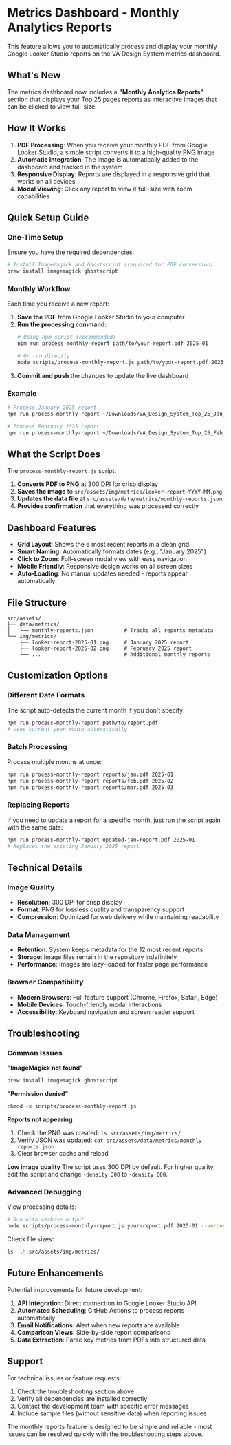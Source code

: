 # Metrics Dashboard - Monthly Analytics Reports

This feature allows you to automatically process and display your monthly Google Looker Studio reports on the VA Design System metrics dashboard.

## What's New

The metrics dashboard now includes a **"Monthly Analytics Reports"** section that displays your Top 25 pages reports as interactive images that can be clicked to view full-size.

## How It Works

1. **PDF Processing**: When you receive your monthly PDF from Google Looker Studio, a simple script converts it to a high-quality PNG image
2. **Automatic Integration**: The image is automatically added to the dashboard and tracked in the system
3. **Responsive Display**: Reports are displayed in a responsive grid that works on all devices
4. **Modal Viewing**: Click any report to view it full-size with zoom capabilities

## Quick Setup Guide

### One-Time Setup

Ensure you have the required dependencies:

```bash
# Install ImageMagick and Ghostscript (required for PDF conversion)
brew install imagemagick ghostscript
```

### Monthly Workflow

Each time you receive a new report:

1. **Save the PDF** from Google Looker Studio to your computer
2. **Run the processing command:**
   ```bash
   # Using npm script (recommended)
   npm run process-monthly-report path/to/your-report.pdf 2025-01
   
   # Or run directly
   node scripts/process-monthly-report.js path/to/your-report.pdf 2025-01
   ```
3. **Commit and push** the changes to update the live dashboard

### Example

```bash
# Process January 2025 report
npm run process-monthly-report ~/Downloads/VA_Design_System_Top_25_Jan_2025.pdf 2025-01

# Process February 2025 report  
npm run process-monthly-report ~/Downloads/VA_Design_System_Top_25_Feb_2025.pdf 2025-02
```

## What the Script Does

The `process-monthly-report.js` script:

1. **Converts PDF to PNG** at 300 DPI for crisp display
2. **Saves the image** to `src/assets/img/metrics/looker-report-YYYY-MM.png`
3. **Updates the data file** at `src/assets/data/metrics/monthly-reports.json`
4. **Provides confirmation** that everything was processed correctly

## Dashboard Features

- **Grid Layout**: Shows the 6 most recent reports in a clean grid
- **Smart Naming**: Automatically formats dates (e.g., "January 2025")
- **Click to Zoom**: Full-screen modal view with easy navigation
- **Mobile Friendly**: Responsive design works on all screen sizes
- **Auto-Loading**: No manual updates needed - reports appear automatically

## File Structure

```
src/assets/
├── data/metrics/
│   └── monthly-reports.json          # Tracks all reports metadata
└── img/metrics/
    ├── looker-report-2025-01.png     # January 2025 report
    ├── looker-report-2025-02.png     # February 2025 report
    └── ...                           # Additional monthly reports
```

## Customization Options

### Different Date Formats
The script auto-detects the current month if you don't specify:
```bash
npm run process-monthly-report path/to/report.pdf
# Uses current year-month automatically
```

### Batch Processing
Process multiple months at once:
```bash
npm run process-monthly-report reports/jan.pdf 2025-01
npm run process-monthly-report reports/feb.pdf 2025-02
npm run process-monthly-report reports/mar.pdf 2025-03
```

### Replacing Reports
If you need to update a report for a specific month, just run the script again with the same date:
```bash
npm run process-monthly-report updated-jan-report.pdf 2025-01
# Replaces the existing January 2025 report
```

## Technical Details

### Image Quality
- **Resolution**: 300 DPI for crisp display
- **Format**: PNG for lossless quality and transparency support
- **Compression**: Optimized for web delivery while maintaining readability

### Data Management
- **Retention**: System keeps metadata for the 12 most recent reports
- **Storage**: Image files remain in the repository indefinitely
- **Performance**: Images are lazy-loaded for faster page performance

### Browser Compatibility
- **Modern Browsers**: Full feature support (Chrome, Firefox, Safari, Edge)
- **Mobile Devices**: Touch-friendly modal interactions
- **Accessibility**: Keyboard navigation and screen reader support

## Troubleshooting

### Common Issues

**"ImageMagick not found"**
```bash
brew install imagemagick ghostscript
```

**"Permission denied"**
```bash
chmod +x scripts/process-monthly-report.js
```

**Reports not appearing**
1. Check the PNG was created: `ls src/assets/img/metrics/`
2. Verify JSON was updated: `cat src/assets/data/metrics/monthly-reports.json`
3. Clear browser cache and reload

**Low image quality**
The script uses 300 DPI by default. For higher quality, edit the script and change `-density 300` to `-density 600`.

### Advanced Debugging

View processing details:
```bash
# Run with verbose output
node scripts/process-monthly-report.js your-report.pdf 2025-01 --verbose
```

Check file sizes:
```bash
ls -lh src/assets/img/metrics/
```

## Future Enhancements

Potential improvements for future development:

1. **API Integration**: Direct connection to Google Looker Studio API
2. **Automated Scheduling**: GitHub Actions to process reports automatically
3. **Email Notifications**: Alert when new reports are available
4. **Comparison Views**: Side-by-side report comparisons
5. **Data Extraction**: Parse key metrics from PDFs into structured data

## Support

For technical issues or feature requests:
1. Check the troubleshooting section above
2. Verify all dependencies are installed correctly
3. Contact the development team with specific error messages
4. Include sample files (without sensitive data) when reporting issues

The monthly reports feature is designed to be simple and reliable - most issues can be resolved quickly with the troubleshooting steps above.
